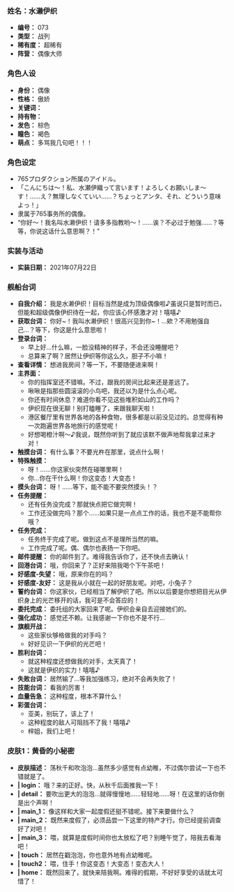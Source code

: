 ### 姓名：水濑伊织
* **编号：** 073
* **类型：** 战列
* **稀有度：** 超稀有
* **阵营：** 偶像大师


### 角色人设
* **身份：** 偶像
* **性格：** 傲娇
* **关键词：** 
* **持有物：** 
* **发色：** 棕色
* **瞳色：** 褐色
* **萌点：** 多骂我几句吧！！！


### 角色设定
* 765プロダクション所属のアイドル。
* 「こんにちは～！私、水瀬伊織って言います！よろしくお願いしま～す！……え？無理しなくていい……？ちょっとアンタ、それ、どういう意味よっ！」
* 隶属于765事务所的偶像。
* “你好～！我名叫水濑伊织！请多多指教哟～！……诶？不必过于勉强……？等等，你说这话什么意思啊？！”


### 实装与活动
* **实装日期：** 2021年07月22日


### 舰船台词
* **自我介绍：** 我是水濑伊织！目标当然是成为顶级偶像啦♪虽说只是暂时而已，但能和超级偶像伊织待在一起，你应该心怀感激才对！嘻嘻♪
* **获取台词：** 你好~！我叫水濑伊织！很高兴见到你~！…欸？不用勉强自己…？等下，你这是什么意思啦！
* **登录台词：**
  * 早上好…什么嘛，一脸没精神的样子，不会还没睡醒吧？
  * 总算来了啊？居然让伊织等你这么久，胆子不小嘛！
* **查看详情：** 想进我房间？等一下，不要随便进来啊！
* **主界面：**
  * 你的指挥室还不错嘛。不过，跟我的房间比起来还是差远了。
  * 啾啾是指那些圆滚滚的小鸟吧，我还以为是什么点心呢。
  * 你还有时间休息？难道你看不见这些堆积如山的工作吗？
  * 伊织现在很无聊！别打瞌睡了，来跟我聊天啦！
  * 港区餐厅里有世界各地的各种食物，很多都是以前没见过的。总觉得有种一次跑遍世界各地旅行的感觉呢！
  * 好想喝橙汁啊～♪我说，既然你听到了就应该默不做声地帮我拿过来才对！
* **触摸台词：** 有什么事？不要光杵在那里，说点什么啊！
* **特殊触摸：**
  * 呀！……你这家伙突然在碰哪里啊！
  * 你…你在干什么啊！你这变态！大变态！
* **摸头台词：** 呀！……等下，能不能不要突然摸头！？
* **任务提醒：**
  * 还有任务没完成？那就快点把它做完啊！
  * 工作还没做完吗？那个……如果只是一点点工作的话，我也不是不能帮你哦？
* **任务完成：**
  * 任务终于完成了呢。做到这点不是理所当然的嘛。
  * 工作完成了呢。偶、偶尔也表扬一下你吧。
* **邮件提醒：** 你的邮件到了。难得我告诉你了，还不快点去确认！
* **回港台词：** 哦，你回来了？正好来陪我喝个下午茶吧！
* **好感度-失望：** 哦，原来你在的吗？
* **好感度-友好：** 这是我从小就在一起的好朋友呢。对吧，小兔子？
* **誓约台词：** 你这家伙，已经相当了解伊织了吧。所以以后要是你想把目光从伊织身上的光芒移开的话，我可是不会答应的！
* **委托完成：** 委托组的大家回来了呢。伊织会亲自去迎接她们的。
* **强化成功：** 感觉还不赖。让我感谢一下你也不是不行…
* **旗舰开战：**
  * 这些家伙够格做我的对手吗？
  * 好好见识一下伊织的光芒吧！
* **胜利台词：**
  * 就这种程度还想做我的对手，太天真了！
  * 这就是伊织的实力！嘻嘻♪
* **失败台词：** 居然输了…等我加强练习，绝对不会再失败了！
* **技能台词：** 看我的厉害！
* **血量告急：** 这种程度，根本不算什么！
* **彩蛋台词：**
  * 亚美，别玩了，该上了！
  * 这种程度的敌人可阻挡不了我！嘻嘻♪
  * 梓姐，我们上吧！


### 皮肤1：黄昏的小秘密
* **皮肤描述：** 荡秋千和吹泡泡…虽然多少感觉有点幼稚，不过偶尔尝试一下也不错就是了。
* **| login：** 哦？来的正好。快，从秋千后面推我一下！
* **| detail：** 要吹出更大的泡泡…就得慢慢地……轻轻地……呀！在这里的话你倒是出个声啊！
* **| main_1：** 像这样和大家一起度假还挺不错呢。接下来要做什么？
* **| main_2：** 既然来度假了，必须品尝一下这里的特产才行。你已经提前调查好了对吧！
* **| main_3：** 喂，就算是度假时间你也太放松了吧？别睡午觉了，陪我去看海吧！
* **| touch：** 居然在戳泡泡，你也意外地有点幼稚呢。
* **| touch2：** 喂，住手！你这变态！大变态！变态大人！
* **| home：** 既然回来了，就快来陪我啊。难得的假期，不好好享受的话就太可惜了！

